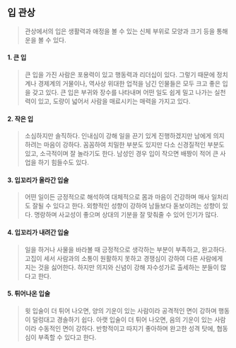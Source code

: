 ## 입 관상

>관상에서의 입은 생활력과 애정을 볼 수 있는 신체 부위로 모양과 크기 등을 통해 운을 볼 수 있다.


#### 1. 큰 입
>큰 입을 가진 사람은 포용력이 있고 행동력과 리더십이 있다. 
>그렇기 때문에 정치계나 경제계의 거물이나, 역사상 위대한 업적을 남긴 인물들은 모두 크고 좋은 입을 갖고 있다. 
>큰 입은 부귀와 장수를 나타내며 어떤 일도 쉽게 밀고 나가는 실천력이 있고, 도량이 넓어서 사람을 매료시키는 매력을 가지고 있다.


#### 2. 작은 입
>소심하지만 솔직하다. 인내심이 강해 일을 끈기 있게 진행하겠지만 남에게 의지하려는 마음이 강하다.
>꼼꼼하여 치밀한 부분도 있지만 다소 신경질적인 부분도 있고, 소극적이며 잘 놀라기도 한다.
>남성인 경우 입이 작으면 배짱이 적어 큰 사업을 하기 힘들수도 있다.


#### 3. 입꼬리가 올라간 입술
>어떤 일이든 긍정적으로 해석하여 대체적으로 몸과 마음이 건강하며 매사 일처리도 잘될 수 있다고 한다.
>외향적인 성향이 강하여 남들보다 돋보이려는 성향이 있다.
>명랑하며 사교성이 좋으며 상대의 기분을 잘 맞춰줄 수 있어 인기가 많다.


#### 4. 입꼬리가 내려간 입술
>일을 하거나 사물을 바라볼 때 긍정적으로 생각하는 부분이 부족하고, 완고하다. 
>고집이 세서 사람과의 소통이 원활하지 못하고 경쟁심이 강하여 다른 사람에게 지는 것을 싫어한다.
>하지만 의지와 신념이 강해 자수성가로 출세하는 분들이 많다고 한다.


#### 5. 튀어나온 입술
>윗 입술이 더 튀어 나오면, 양의 기운이 있는 사람이라 공격적인 면이 강하며 행동이 덜렁대고 경솔하기 쉽다.
>아랫 입술이 더 튀어 나오면,  음의 기운이 있는 사람이라 수동적인 면이 강하다.
>반항적이고 따지기 좋아하며 완고한 성격 탓에, 협동심이 부족할 수 있다고 한다.